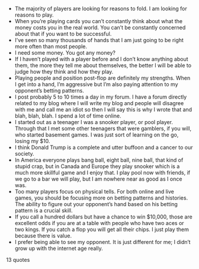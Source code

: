  - The majority of players are looking for reasons to fold. I am looking for reasons to play.
 - When you’re playing cards you can’t constantly think about what the money costs you in the real world. You can’t be constantly concerned about that if you want to be successful.
 - I’ve seen so many thousands of hands that I am just going to be right more often than most people.
 - I need some money. You got any money?
 - If I haven’t played with a player before and I don’t know anything about them, the more they tell me about themselves, the better I will be able to judge how they think and how they play.
 - Playing people and position post-flop are definitely my strengths. When I get into a hand, I’m aggressive but I’m also paying attention to my opponent’s betting patterns.
 - I post probably 5 to 10 times a day in my forum. I have a forum directly related to my blog where I will write my blog and people will disagree with me and call me an idiot so then I will say this is why I wrote that and blah, blah, blah. I spend a lot of time online.
 - I started out as a teenager I was a snooker player, or pool player. Through that I met some other teenagers that were gamblers, if you will, who started basement games. I was just sort of learning on the go, losing my $10.
 - I think Donald Trump is a complete and utter buffoon and a cancer to our society.
 - In America everyone plays bang ball, eight ball, nine ball, that kind of stupid crap, but in Canada and Europe they play snooker which is a much more skillful game and I enjoy that. I play pool now with friends, if we go to a bar we will play, but I am nowhere near as good as I once was.
 - Too many players focus on physical tells. For both online and live games, you should be focusing more on betting patterns and histories. The ability to figure out your opponent’s hand based on his betting pattern is a crucial skill.
 - If you call a hundred dollars but have a chance to win $10,000, those are excellent odds if you are at a table with people who have two aces or two kings. If you catch a flop you will get all their chips. I just play them because there is value.
 - I prefer being able to see my opponent. It is just different for me; I didn’t grow up with the internet age really.

13 quotes